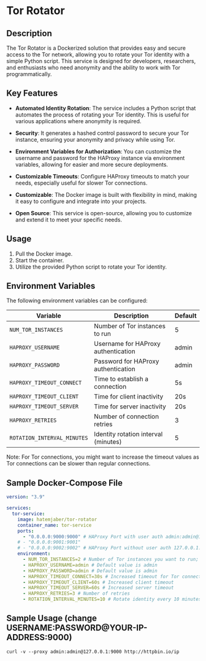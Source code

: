 # Tor Rotator

## Description

The Tor Rotator is a Dockerized solution that provides easy and secure access to
the Tor network, allowing you to rotate your Tor identity with a simple Python
script. This service is designed for developers, researchers, and enthusiasts
who need anonymity and the ability to work with Tor programmatically.

## Key Features

- **Automated Identity Rotation**: The service includes a Python script that
  automates the process of rotating your Tor identity. This is useful for
  various applications where anonymity is required.

- **Security**: It generates a hashed control password to secure your Tor
  instance, ensuring your anonymity and privacy while using Tor.

- **Environment Variables for Authorization**: You can customize the username
  and password for the HAProxy instance via environment variables, allowing for
  easier and more secure deployments.

- **Customizable Timeouts**: Configure HAProxy timeouts to match your needs,
  especially useful for slower Tor connections.

- **Customizable**: The Docker image is built with flexibility in mind, making
  it easy to configure and integrate into your projects.

- **Open Source**: This service is open-source, allowing you to customize and
  extend it to meet your specific needs.

## Usage

1. Pull the Docker image.
2. Start the container.
3. Utilize the provided Python script to rotate your Tor identity.

## Environment Variables

The following environment variables can be configured:

| Variable                    | Description                          | Default |
| --------------------------- | ------------------------------------ | ------- |
| `NUM_TOR_INSTANCES`         | Number of Tor instances to run       | 5       |
| `HAPROXY_USERNAME`          | Username for HAProxy authentication  | admin   |
| `HAPROXY_PASSWORD`          | Password for HAProxy authentication  | admin   |
| `HAPROXY_TIMEOUT_CONNECT`   | Time to establish a connection       | 5s      |
| `HAPROXY_TIMEOUT_CLIENT`    | Time for client inactivity           | 20s     |
| `HAPROXY_TIMEOUT_SERVER`    | Time for server inactivity           | 20s     |
| `HAPROXY_RETRIES`           | Number of connection retries         | 3       |
| `ROTATION_INTERVAL_MINUTES` | Identity rotation interval (minutes) | 5       |

Note: For Tor connections, you might want to increase the timeout values as Tor
connections can be slower than regular connections.

## Sample Docker-Compose File

```yaml
version: "3.9"

services:
  tor-service:
    image: hatemjaber/tor-rotator
    container_name: tor-service
    ports:
      - "0.0.0.0:9000:9000" # HAProxy Port with user auth admin:admin@127.0.0.1:9000
    # - "0.0.0.0:9001:9001"
    # - "0.0.0.0:9002:9002" # HAProxy Port without user auth 127.0.0.1:9002
    environment:
      - NUM_TOR_INSTANCES=2 # Number of Tor instances you want to run; default is 5
      - HAPROXY_USERNAME=admin # Default value is admin
      - HAPROXY_PASSWORD=admin # Default value is admin
      - HAPROXY_TIMEOUT_CONNECT=30s # Increased timeout for Tor connections
      - HAPROXY_TIMEOUT_CLIENT=60s # Increased client timeout
      - HAPROXY_TIMEOUT_SERVER=60s # Increased server timeout
      - HAPROXY_RETRIES=3 # Number of retries
      - ROTATION_INTERVAL_MINUTES=10 # Rotate identity every 10 minutes
```

## Sample Usage (change USERNAME:PASSWORD@YOUR-IP-ADDRESS:9000)

```shell
curl -v --proxy admin:admin@127.0.0.1:9000 http://httpbin.io/ip
```

